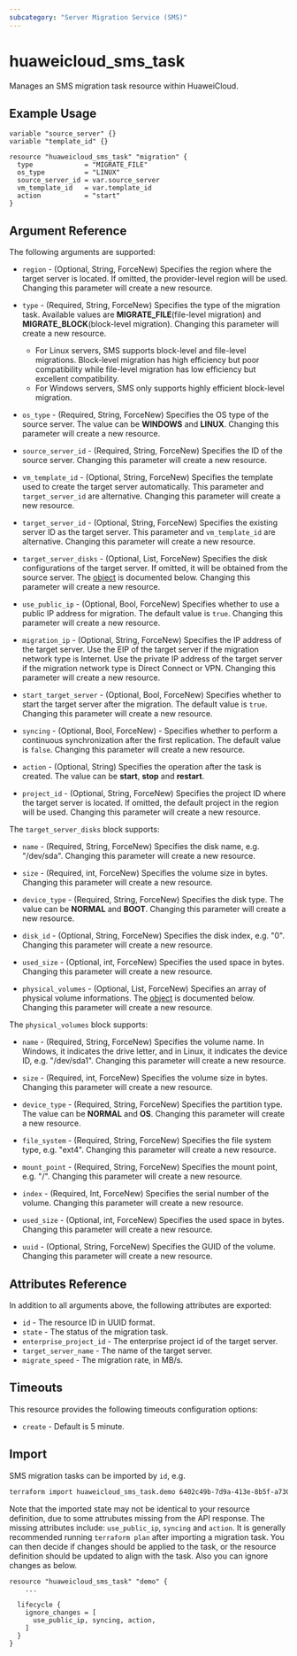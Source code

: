 ```yaml
---
subcategory: "Server Migration Service (SMS)"
---
```


# huaweicloud_sms_task

Manages an SMS migration task resource within HuaweiCloud.

## Example Usage

```hcl
variable "source_server" {}
variable "template_id" {}

resource "huaweicloud_sms_task" "migration" {
  type             = "MIGRATE_FILE"
  os_type          = "LINUX"
  source_server_id = var.source_server
  vm_template_id   = var.template_id
  action           = "start"
}
```

## Argument Reference

The following arguments are supported:

* `region` - (Optional, String, ForceNew) Specifies the region where the target server is located.
  If omitted, the provider-level region will be used. Changing this parameter will create a new resource.

* `type` - (Required, String, ForceNew) Specifies the type of the migration task. Available values are
  **MIGRATE_FILE**(file-level migration) and **MIGRATE_BLOCK**(block-level migration).
  Changing this parameter will create a new resource.

  + For Linux servers, SMS supports block-level and file-level migrations. Block-level migration has
    high efficiency but poor compatibility while file-level migration has low efficiency but excellent compatibility.
  + For Windows servers, SMS only supports highly efficient block-level migration.

* `os_type` - (Required, String, ForceNew) Specifies the OS type of the source server. The value can be **WINDOWS** and **LINUX**.
  Changing this parameter will create a new resource.

* `source_server_id` - (Required, String, ForceNew) Specifies the ID of the source server.
  Changing this parameter will create a new resource.

* `vm_template_id` - (Optional, String, ForceNew) Specifies the template used to create the target server automatically.
   This parameter and `target_server_id` are alternative. Changing this parameter will create a new resource.

* `target_server_id` - (Optional, String, ForceNew) Specifies the existing server ID as the target server.
   This parameter and `vm_template_id` are alternative. Changing this parameter will create a new resource.

* `target_server_disks` - (Optional, List, ForceNew) Specifies the disk configurations of the target server.
  If omitted, it will be obtained from the source server. The [object](#target_server_disks_object)
  is documented below. Changing this parameter will create a new resource.

* `use_public_ip` - (Optional, Bool, ForceNew) Specifies whether to use a public IP address for migration.
  The default value is `true`. Changing this parameter will create a new resource.

* `migration_ip` - (Optional, String, ForceNew) Specifies the IP address of the target server.
  Use the EIP of the target server if the migration network type is Internet.
  Use the private IP address of the target server if the migration network type is Direct Connect or VPN.
  Changing this parameter will create a new resource.

* `start_target_server` - (Optional, Bool, ForceNew) Specifies whether to start the target server after the migration.
  The default value is `true`. Changing this parameter will create a new resource.

* `syncing` - (Optional, Bool, ForceNew) - Specifies whether to perform a continuous synchronization after the first replication.
  The default value is `false`. Changing this parameter will create a new resource.

* `action` - (Optional, String) Specifies the operation after the task is created.
  The value can be **start**, **stop** and **restart**.

* `project_id` - (Optional, String, ForceNew) Specifies the project ID where the target server is located.
  If omitted, the default project in the region will be used. Changing this parameter will create a new resource.

<a name="target_server_disks_object"></a>
The `target_server_disks` block supports:

* `name` - (Required, String, ForceNew) Specifies the disk name, e.g. "/dev/sda".
  Changing this parameter will create a new resource.

* `size` - (Required, int, ForceNew) Specifies the volume size in bytes. Changing this parameter will create a new resource.

* `device_type` - (Required, String, ForceNew) Specifies the disk type. The value can be **NORMAL** and **BOOT**.
  Changing this parameter will create a new resource.

* `disk_id` - (Optional, String, ForceNew) Specifies the disk index, e.g. "0".
  Changing this parameter will create a new resource.

* `used_size` - (Optional, int, ForceNew) Specifies the used space in bytes. Changing this parameter will create a new resource.

* `physical_volumes` - (Optional, List, ForceNew) Specifies an array of physical volume informations.
  The [object](#physical_volumes_object) is documented below. Changing this parameter will create a new resource.

<a name="physical_volumes_object"></a>
The `physical_volumes` block supports:

* `name` - (Required, String, ForceNew) Specifies the volume name. In Windows, it indicates the drive letter,
  and in Linux, it indicates the device ID, e.g. "/dev/sda1".
  Changing this parameter will create a new resource.

* `size` - (Required, int, ForceNew) Specifies the volume size in bytes. Changing this parameter will create a new resource.

* `device_type` - (Required, String, ForceNew) Specifies the partition type. The value can be **NORMAL** and **OS**.
  Changing this parameter will create a new resource.

* `file_system` - (Required, String, ForceNew) Specifies the file system type, e.g. "ext4".
  Changing this parameter will create a new resource.

* `mount_point` - (Required, String, ForceNew) Specifies the mount point, e.g. "/".
  Changing this parameter will create a new resource.

* `index` - (Required, Int, ForceNew) Specifies the serial number of the volume.
  Changing this parameter will create a new resource.

* `used_size` - (Optional, int, ForceNew) Specifies the used space in bytes.
  Changing this parameter will create a new resource.

* `uuid` - (Optional, String, ForceNew) Specifies the GUID of the volume.
  Changing this parameter will create a new resource.

## Attributes Reference

In addition to all arguments above, the following attributes are exported:

* `id` - The resource ID in UUID format.
* `state` - The status of the migration task.
* `enterprise_project_id` - The enterprise project id of the target server.
* `target_server_name` - The name of the target server.
* `migrate_speed` - The migration rate, in MB/s.

## Timeouts

This resource provides the following timeouts configuration options:

* `create` - Default is 5 minute.

## Import

SMS migration tasks can be imported by `id`, e.g.

```sh
terraform import huaweicloud_sms_task.demo 6402c49b-7d9a-413e-8b5f-a7307f7d5679
```

Note that the imported state may not be identical to your resource definition, due to some attrubutes missing from the
API response. The missing attributes include: `use_public_ip`, `syncing` and `action`.
It is generally recommended running `terraform plan` after importing a migration task.
You can then decide if changes should be applied to the task, or the resource definition should be
updated to align with the task. Also you can ignore changes as below.

```
resource "huaweicloud_sms_task" "demo" {
    ...

  lifecycle {
    ignore_changes = [
      use_public_ip, syncing, action,
    ]
  }
}
```
